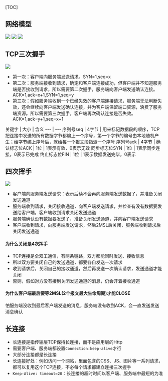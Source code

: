 [TOC]

## 网络模型
![](https://raw.githubusercontent.com/gxd523/PictureBed/master/network_1.png)
![](https://raw.githubusercontent.com/gxd523/PictureBed/master/network_2.png)
![](https://raw.githubusercontent.com/gxd523/PictureBed/master/network_3.png)

## TCP三次握手
![](https://raw.githubusercontent.com/gxd523/PictureBed/master/three_times_handshake.png)

* 第一次：客户端向服务端发送请求。SYN=1,seq=x
* 第二次：服务端接收到请求，确定和客户端连接成功，但客户端并不知道服务端是否接收到请求，所以需要第二次握手，服务端向客户端发送确认连接。ACK=1,ack=x+1,SYN=1,seq=y
* 第三次：假如服务端收到一个已经失效的客户端连接请求，服务端无法判断失效，还会继续向客户端发送确认连接，并为客户端保留端口资源，浪费了服务端资源。所以需要第三次握手，客户端再次确认连接是否失效。ACK=1,ack=y+1,seq=x+1

关键字 | 大小 | 含义
--- | ---
序列号seq | 4字节 | 用来标记数据段的顺序，TCP把连接中发送的所有数据字节都编上一个序号，第一个字节的编号由本地随机产生；给字节编上序号后，就给每一个报文段指派一个序号
序列号ack | 4字节 | 
确认标志位ACK | 1位 | 1表示有效，0表示无效
同步标志位SYN | 1位 | 1表示同步连接，0表示已完成
终止标志位FIN | 1位 | 1表示数据发送完毕，0表示

## 四次挥手
![](https://raw.githubusercontent.com/gxd523/PictureBed/master/four_times_wave.png)

* 客户端向服务端发送请求：表示后续不会再向服务端发送数据了，并准备关闭发送通道
* 服务端收到请求，关闭接收通道，向客户端发送请求，并检查有没有数据要发送给客户端，客户端收到请求关闭发送通道
* 服务端确认没有数据要发送了，准备关闭发送通道，并向客户端发送请求
* 客户端收到请求，向服务端发送请求，然后2MSL后关闭，服务端收到请求后关闭发送通道

#### 为什么关闭是4次挥手
* TCP连接是全双工通信，有两条链路，双方都能同时发送、接收信息
* 所以双方要关闭自己的发送通道，都要各自发送一次请求
* 收到请求后，关闭自己的接收通道，然后再发送一次确认请求，发送通道才能关闭
* 否则，假如对方没有接到关闭发送通道的消息，仍会开着接收通道

#### 为什么客户端最后要等2MSL(2个报文最大生命周期)才能CLOSE
怕服务端没收到最后客户端发送的消息，服务端没有收到ACK，会一直发送发送消息确认

## 长连接
* 长连接是指传输层TCP保持长连接，而不是应用层的Http
* 需要客户端、服务端都设置`Connection:keep-alive`才行
* 大部分连接都是长连接
* 长连接好处：例如访问一个网站，里面包含的CSS、JS、图片等一系列请求，都可以复用这个TCP连接，不必每个请求都建立连接三次握手
* `Keep-Alive: timeout=20`：长连接的超时时间以客户端、服务端中最短的为准